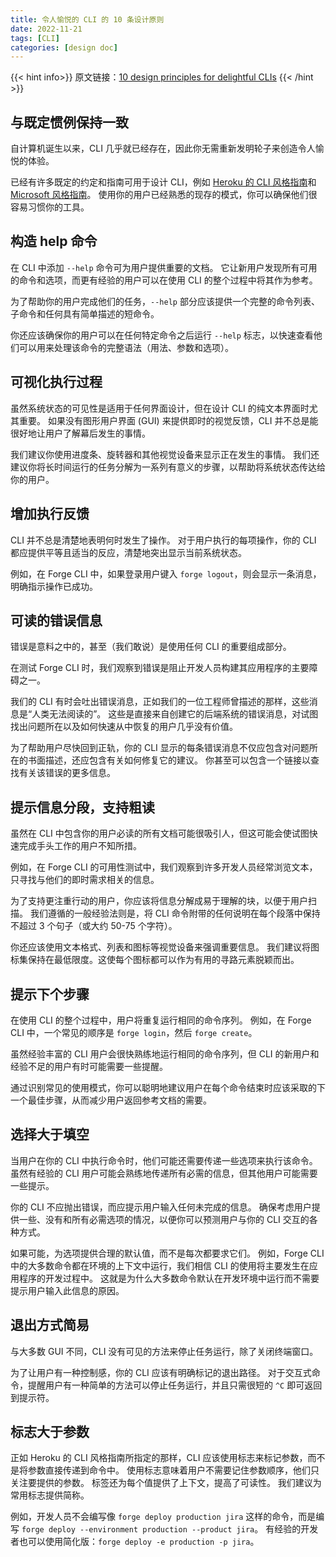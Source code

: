 ```yaml
---
title: 令人愉悦的 CLI 的 10 条设计原则
date: 2022-11-21
tags: [CLI]
categories: [design doc]
---
```


<!--more-->

{{< hint info>}}
原文链接：[10 design principles for delightful CLIs](https://blog.developer.atlassian.com/10-design-principles-for-delightful-clis/)
{{< /hint >}}

## 与既定惯例保持一致

自计算机诞生以来，CLI 几乎就已经存在，因此你无需重新发明轮子来创造令人愉悦的体验。

已经有许多既定的约定和指南可用于设计 CLI，例如 [Heroku 的 CLI 风格指南](https://devcenter.heroku.com/articles/cli-style-guide)和
[Microsoft 风格指南](https://docs.microsoft.com/en-us/style-guide/welcome/)。
使用你的用户已经熟悉的现存的模式，你可以确保他们很容易习惯你的工具。

## 构造 help 命令

在 CLI 中添加 `--help` 命令可为用户提供重要的文档。
它让新用户发现所有可用的命令和选项，而更有经验的用户可以在使用 CLI 的整个过程中将其作为参考。

为了帮助你的用户完成他们的任务，`--help` 部分应该提供一个完整的命令列表、子命令和任何具有简单描述的短命令。

你还应该确保你的用户可以在任何特定命令之后运行 `--help` 标志，以快速查看他们可以用来处理该命令的完整语法（用法、参数和选项）。

## 可视化执行过程

虽然系统状态的可见性是适用于任何界面设计，但在设计 CLI 的纯文本界面时尤其重要。
如果没有图形用户界面 (GUI) 来提供即时的视觉反馈，CLI 并不总是能很好地让用户了解幕后发生的事情。

我们建议你使用进度条、旋转器和其他视觉设备来显示正在发生的事情。
我们还建议你将长时间运行的任务分解为一系列有意义的步骤，以帮助将系统状态传达给你的用户。

## 增加执行反馈

CLI 并不总是清楚地表明何时发生了操作。
对于用户执行的每项操作，你的 CLI 都应提供平等且适当的反应，清楚地突出显示当前系统状态。

例如，在 Forge CLI 中，如果登录用户键入 `forge logout`，则会显示一条消息，明确指示操作已成功。

## 可读的错误信息

错误是意料之中的，甚至（我们敢说）是使用任何 CLI 的重要组成部分。

在测试 Forge CLI 时，我们观察到错误是阻止开发人员构建其应用程序的主要障碍之一。

我们的 CLI 有时会吐出错误消息，正如我们的一位工程师曾描述的那样，这些消息是“人类无法阅读的”。 
这些是直接来自创建它的后端系统的错误消息，对试图找出问题所在以及如何快速从中恢复的用户几乎没有价值。

为了帮助用户尽快回到正轨，你的 CLI 显示的每条错误消息不仅应包含对问题所在的书面描述，还应包含有关如何修复它的建议。
你甚至可以包含一个链接以查找有关该错误的更多信息。

## 提示信息分段，支持粗读

虽然在 CLI 中包含你的用户必读的所有文档可能很吸引人，但这可能会使试图快速完成手头工作的用户不知所措。

例如，在 Forge CLI 的可用性测试中，我们观察到许多开发人员经常浏览文本，只寻找与他们的即时需求相关的信息。

为了支持更注重行动的用户，你应该将信息分解成易于理解的块，以便于用户扫描。
我们遵循的一般经验法则是，将 CLI 命令附带的任何说明在每个段落中保持不超过 3 个句子（或大约 50-75 个字符）。

你还应该使用文本格式、列表和图标等视觉设备来强调重要信息。
我们建议将图标集保持在最低限度。这使每个图标都可以作为有用的寻路元素脱颖而出。

## 提示下个步骤

在使用 CLI 的整个过程中，用户将重复运行相同的命令序列。
例如，在 Forge CLI 中，一个常见的顺序是 `forge login`，然后 `forge create`。

虽然经验丰富的 CLI 用户会很快熟练地运行相同的命令序列，但 CLI 的新用户和经验不足的用户有时可能需要一些提醒。

通过识别常见的使用模式，你可以聪明地建议用户在每个命令结束时应该采取的下一个最佳步骤，从而减少用户返回参考文档的需要。

## 选择大于填空

当用户在你的 CLI 中执行命令时，他们可能还需要传递一些选项来执行该命令。
虽然有经验的 CLI 用户可能会熟练地传递所有必需的信息，但其他用户可能需要一些提示。

你的 CLI 不应抛出错误，而应提示用户输入任何未完成的信息。
确保考虑用户提供一些、没有和所有必需选项的情况，以便你可以预测用户与你的 CLI 交互的各种方式。

如果可能，为选项提供合理的默认值，而不是每次都要求它们。
例如，Forge CLI 中的大多数命令都在环境的上下文中运行，我们相信 CLI 的使用将主要发生在应用程序的开发过程中。
这就是为什么大多数命令默认在开发环境中运行而不需要提示用户输入此信息的原因。

## 退出方式简易

与大多数 GUI 不同，CLI 没有可见的方法来停止任务运行，除了关闭终端窗口。

为了让用户有一种控制感，你的 CLI 应该有明确标记的退出路径。
对于交互式命令，提醒用户有一种简单的方法可以停止任务运行，并且只需很短的 `^C` 即可返回到提示符。

## 标志大于参数

正如 Heroku 的 CLI 风格指南所指定的那样，CLI 应该使用标志来标记参数，而不是将参数直接传递到命令中。
使用标志意味着用户不需要记住参数顺序，他们只关注要提供的参数。
标签还为每个值提供了上下文，提高了可读性。 我们建议为常用标志提供简称。

例如，开发人员不会编写像 `forge deploy production jira` 这样的命令，而是编写 `forge deploy --environment production --product jira`。
有经验的开发者也可以使用简化版：`forge deploy -e production -p jira`。
